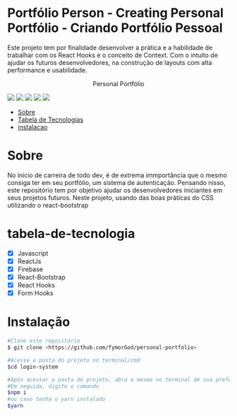 # Portfólio Person - Creating Personal Portfólio - Criando Portfólio Pessoal

Este projeto tem por finalidade desenvolver a prática e a habilidade de trabalhar com os React Hooks e o conceito de Context.
Com o intuito de ajudar os futuros desenvolvedores, na construção de layouts com alta performance e usabilidade.

<p align="center">Personal Portfólio</p>
<div align="start">
<img src="https://user-images.githubusercontent.com/54417643/199106532-f6e24d54-c1ff-4b2a-8633-bf6132cc7da7.png"/>
<img src="https://user-images.githubusercontent.com/54417643/199106689-0d0da0fb-ef91-4abb-8abb-109f5c5ae77c.png"/>
<img src="https://user-images.githubusercontent.com/54417643/199106749-a19da41d-9550-413d-bd73-09812e3d7a08.png"/>
<img src="https://user-images.githubusercontent.com/54417643/199106815-52f9857b-efd4-4628-b8f4-da1dd4489fca.png"/>
<img src="https://user-images.githubusercontent.com/54417643/199106875-4a4bfaff-bab1-451d-8340-2e0bead7d82f.png"/>
</div>

<!--ts-->
* [Sobre](#Sobre)
* [Tabela de Tecnologias](#tabela-de-tecnologia)
* [instalacao](#Instalação)
<!--te--> 
<!-- ![back](https://user-images.githubusercontent.com/54417643/197594876-eeda92e7-61e8-4b76-abee-6655faccc401.png) -->
# Sobre
<p>No início de carreira de todo dev, é de extrema immportância que o mesmo consiga ter em seu portfólio, um sistema de autenticação.
Pensando nisso, este repositório tem por objetivo ajudar os desenvolvedores iniciantes em seus projetos futuros.
Neste projeto, usando das boas práticas do CSS utilizando o react-bootstrap
</p>

# tabela-de-tecnologia

- [x] Javascript
- [x] ReactJs
- [X] Firebase  
- [X] React-Bootstrap  
- [X] React Hooks  
- [X] Form Hooks  

# Instalação


```bash
#Clone este repositório
$ git clone <https://github.com/fymorGod/personal-portfolio>

#Acesse a pasta do projeto no terminal/cmd
$cd login-system

#Após acessar a pasta do projeto, abra a mesma no terminal de sua preferência
#Em seguida, digite o comando 
$npm i
#ou caso tenha o yarn instalado
$yarn
